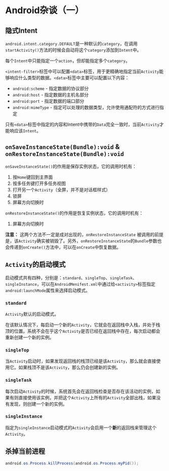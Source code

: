 # Android杂谈（一）

## 隐式Intent

`android.intent.category.DEFAULT`是一种默认的`category`，在调用`startActivity()`方法的时候会自动将这个`category`添加到`Intent`中。

每个`Intent`中只能指定一个`action`，但却能指定多个`category`。

`<intent-filter>`标签中可以配置`<data>`标签，用于更精确地指定当前`Activity`能够响应什么类型的数据。`<data>`标签中主要可以配置以下内容：

* `android:scheme` - 指定数据的协议部分
* `android:host` - 指定数据的主机名部分
* `android:port` - 指定数据的端口部分
* `android:mimeType` - 指定可以处理的数据类型，允许使用通配符的方式进行指定

只有`<data>`标签中指定的内容和Intent中携带的`Data`完全一致时，当前`Activity`才能响应该`Intent`。

## `onSaveInstanceState(Bundle):void` & `onRestoreInstanceState(Bundle):void`

`onSaveInstanceState()`的作用是保存实例状态，它的调用时机有：

1. 按`Home`键回到主界面
2. 按多任务键打开多任务视图
3. 打开另一个`Activity`（全屏，并不是对话框样式）
4. 锁屏
5. 屏幕方向切换时

`onRestoreInstanceState()`的作用是恢复实例状态，它的调用时机有：

1. 屏幕方向切换时

**注意：** 这两个方法不一定是成对出现的，`onRestoreInstanceState`
被调用的前提是，该`Activity`确实被销毁了。另外，`onRestoreInstanceState`的`Bundle`参数也会传递到`onCreate()`方法中，可以在`onCreate`中恢复数据。


## `Activity`的启动模式

启动模式共有四种，分别是：`standard`、`singleTop`、`singleTask`、`singleInstance`，可以在`AndroidMenifest.xml`中通过给`<activity>`标签指定`android:launchMode`属性来选择启动模式。

### `standard`

`Activity`默认的启动模式。

在该默认情况下，每启动一个新的`Activity`，它就会在返回栈中入栈，并处于栈顶的位置。系统不会在乎这个`Activity`是否已经在返回栈中存在，每次启动都会重新创建一个新的实例。

### `singleTop`

当`Activity`启动时，如果发现返回栈的栈顶已经是该`Activity`，那么就会直接使用它。如果栈顶不是该`Activity`，那么仍会创建新的实例。

### `singleTask`

每次启动`Activity`的时候，系统首先会在返回栈检查是否存在该活动的实例，如果有则直接使用该实例，并把这个`Activity`上所有的`Activity`全部出栈，如果没有发现，则创建一个新的实例。

### `singleInstance`

指定为`singleInstance`启动模式的`Activity`会启用一个**新**的返回栈来管理这个`Activity`。

## 杀掉当前进程

```java
android.os.Process.killProcess(android.os.Process.myPid());
```
